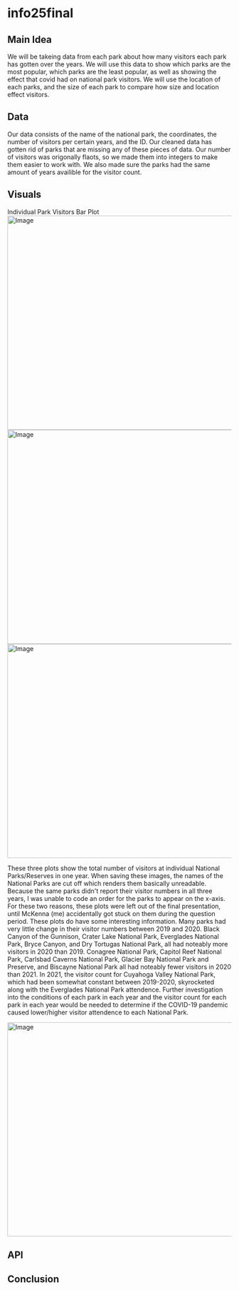 # info25final

## Main Idea
We will be takeing data from each park about how many visitors each park has gotten over the years. We will use this data to show which parks are the most popular, which parks are the least popular, as well as showing the effect that covid had on national park visitors. We will use the location of each parks, and the size of each park to compare how size and location effect visitors.

## Data
Our data consists of the name of the national park, the coordinates, the number of visitors per certain years, and the ID. Our cleaned data has gotten rid of parks that are missing any of these pieces of data. Our number of visitors was origonally flaots, so we made them into integers to make them easier to work with. We also made sure the parks had the same amount of years availible for the visitor count.

## Visuals
Individual Park Visitors Bar Plot
<img width="640" height="480" alt="Image" src="https://github.com/user-attachments/assets/fa08bee2-fa0d-46de-b3a6-dad8886fb718" />
<img width="640" height="480" alt="Image" src="https://github.com/user-attachments/assets/c0c153a6-f9fc-4bd2-908e-34a64d5f70e5" />
<img width="640" height="480" alt="Image" src="https://github.com/user-attachments/assets/09b45fc6-4c7a-4dd7-ac67-abf9df31fffa" />

These three plots show the total number of visitors at individual National Parks/Reserves in one year. When saving these images, the names of the National Parks are cut off which renders them basically unreadable. Because the same parks didn't report their visitor numbers in all three years, I was unable to code an order for the parks to appear on the x-axis. For these two reasons, these plots were left out of the final presentation, until McKenna (me) accidentally got stuck on them during the question period. 
These plots do have some interesting information. Many parks had very little change in their visitor numbers between 2019 and 2020. Black Canyon of the Gunnison, Crater Lake National Park, Everglades National Park, Bryce Canyon, and Dry Tortugas National Park, all had noteably more visitors in 2020 than 2019. Conagree National Park, Capitol Reef National Park, Carlsbad Caverns National Park, Glacier Bay National Park and Preserve, and Biscayne National Park all had noteably fewer visitors in 2020 than 2021. In 2021, the visitor count for Cuyahoga Valley National Park, which had been somewhat constant between 2019-2020, skyrocketed along with the Everglades National Park attendence. 
Further investigation into the conditions of each park in each year and the visitor count for each park in each year would be needed to determine if the COVID-19 pandemic caused lower/higher visitor attendence to each National Park. 


<img width="640" height="480" alt="Image" src="https://github.com/user-attachments/assets/fa08bee2-fa0d-46de-b3a6-dad8886fb718" />

## API

## Conclusion
